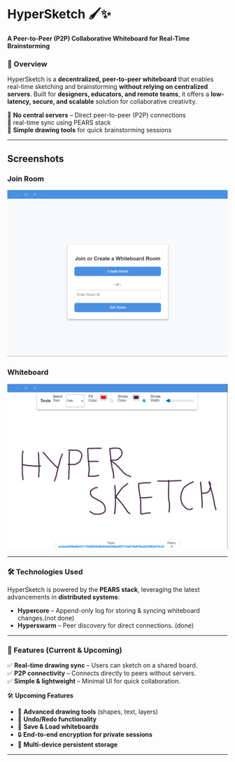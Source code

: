 

# **HyperSketch** 🖌️✨  
**A Peer-to-Peer (P2P) Collaborative Whiteboard for Real-Time Brainstorming**  

 

### **🚀 Overview**  
HyperSketch is a **decentralized, peer-to-peer whiteboard** that enables real-time sketching and brainstorming **without relying on centralized servers**. Built for **designers, educators, and remote teams**, it offers a **low-latency, secure, and scalable** solution for collaborative creativity.  

🔹 **No central servers** – Direct peer-to-peer (P2P) connections  
🔹  real-time sync using PEARS stack  
🔹 **Simple drawing tools** for quick brainstorming sessions  

---  

## Screenshots

### Join Room
![Join Room Interface](./assests/roomJoin.png)

### Whiteboard
![Hyper Sketch Whiteboard](./assests/hyperSketchBoard.png)

---

### **🛠️ Technologies Used**  
HyperSketch is powered by the **PEARS stack**, leveraging the latest advancements in **distributed systems**:  

- **Hypercore** – Append-only log for storing & syncing whiteboard changes.(not done)  
- **Hyperswarm** – Peer discovery for direct connections. (done) 
---  

### **🎨 Features (Current & Upcoming)**  
✅ **Real-time drawing sync** – Users can sketch on a shared board.  
✅ **P2P connectivity** – Connects directly to peers without servers.  
✅ **Simple & lightweight** – Minimal UI for quick collaboration.  

🛠 **Upcoming Features**  
- 🎨 **Advanced drawing tools** (shapes, text, layers)  
- 🔄 **Undo/Redo functionality**  
- 📁 **Save & Load whiteboards**  
- 🔒 **End-to-end encryption for private sessions**    
- 📡 **Multi-device persistent storage**  


---  







